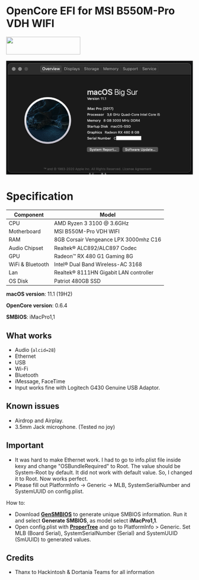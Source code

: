 # OpenCore EFI for MSI B550M-Pro VDH WIFI

<img src="https://github.com/acidanthera/OpenCorePkg/blob/master/Docs/Logos/OpenCore_with_text_Small.png" width="200" height="48"/>

![About](Pictures/msi-b550-pro.png)

# Specification

| **Component** | **Model** |
| ------------- | --------- |
| CPU | AMD Ryzen 3 3100 @ 3.6GHz |
| Motherboard | MSI B550M-Pro VDH WIFI |
| RAM | 8GB Corsair Vengeance LPX 3000mhz C16|
| Audio Chipset | Realtek® ALC892/ALC897 Codec |
| GPU | Radeon™ RX 480 G1 Gaming 8G |
| WiFi & Bluetooth | Intel® Dual Band Wireless-AC 3168 |
| Lan |  Realtek® 8111HN Gigabit LAN controller |
| OS Disk | Patriot 480GB SSD |

**macOS version**: 11.1 (19H2)  

**OpenCore version**: 0.6.4  

**SMBIOS**:  iMacPro1,1

## What works
- Audio (`alcid=28`)
- Ethernet
- USB
- Wi-Fi
- Bluetooth
- iMessage, FaceTime
- Input works fine with Logitech G430 Genuine USB Adaptor.

## Known issues
- Airdrop and Airplay.
- 3.5mm Jack microphone. (Tested no joy)


## Important
- It was hard to make Ethernet work. I had to go to info.plist file inside kexy and change "OSBundleRequired" to Root. The value should be System-Root by default. It did not work with default value. So, I changed it to Root. Now works perfect. 
- Please fill out PlatformInfo -> Generic -> MLB, SystemSerialNumber and SystemUUID on config.plist. 

How to: 
- Download [**GenSMBIOS**](https://github.com/corpnewt/GenSMBIOS) to generate unique SMBIOS information. Run it and select **Generate SMBIOS**, as model select **iMacPro1,1**.
- Open config.plist with [**ProperTree**](https://github.com/corpnewt/ProperTree) and go to PlatformInfo > Generic. Set MLB (Board Serial), SystemSerialNumber (Serial) and SystemUUID (SmUUID) to generated values.

## Credits
- Thanx to Hackintosh & Dortania Teams for all information

